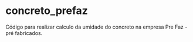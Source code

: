 # concreto_prefaz
Código para realizar calculo da umidade do concreto na empresa Pre Faz - pré fabricados.
